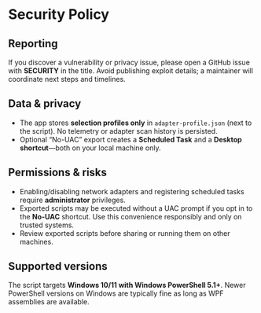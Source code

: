 # Security Policy

## Reporting

If you discover a vulnerability or privacy issue, please open a GitHub issue with **SECURITY** in the title. Avoid publishing exploit details; a maintainer will coordinate next steps and timelines.

## Data & privacy

- The app stores **selection profiles only** in `adapter-profile.json` (next to the script). No telemetry or adapter scan history is persisted.
- Optional “No-UAC” export creates a **Scheduled Task** and a **Desktop shortcut**—both on your local machine only.

## Permissions & risks

- Enabling/disabling network adapters and registering scheduled tasks require **administrator** privileges.
- Exported scripts may be executed without a UAC prompt if you opt in to the **No-UAC** shortcut. Use this convenience responsibly and only on trusted systems.
- Review exported scripts before sharing or running them on other machines.

## Supported versions

The script targets **Windows 10/11 with Windows PowerShell 5.1+**. Newer PowerShell versions on Windows are typically fine as long as WPF assemblies are available.
